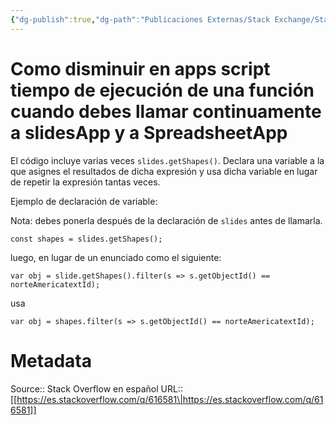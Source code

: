 ```yaml
---
{"dg-publish":true,"dg-path":"Publicaciones Externas/Stack Exchange/Stack Overflow en español/es.stackoverflow.com-616581.md","permalink":"/publicaciones-externas/stack-exchange/stack-overflow-en-espanol/es-stackoverflow-com-616581/","title":"Como disminuir en apps script tiempo de ejecución de una función cuando debes llamar continuamente a slidesApp y a SpreadsheetApp","hide":true,"noteIcon":"default","created":"2024-04-03T12:49:10.593-06:00","updated":"2024-04-05T16:43:48.274-06:00"}
---
```


# Como disminuir en apps script tiempo de ejecución de una función cuando debes llamar continuamente a slidesApp y a SpreadsheetApp

El código incluye varias veces `slides.getShapes()`. Declara una variable a la que asignes el resultados de dicha expresión y usa dicha variable en lugar de repetir la expresión tantas veces.

Ejemplo de declaración de variable:

Nota: debes ponerla después de la declaración de `slides` antes de llamarla.

```
const shapes = slides.getShapes();
```
luego, en lugar de un enunciado como el siguiente:

```
var obj = slide.getShapes().filter(s => s.getObjectId() == norteAmericatextId);
```

usa

```
var obj = shapes.filter(s => s.getObjectId() == norteAmericatextId);
```


# Metadata
Source:: Stack Overflow en español
URL:: [[https://es.stackoverflow.com/q/616581\|https://es.stackoverflow.com/q/616581]]

